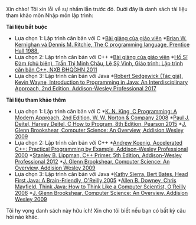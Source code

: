 Xin chào! Tôi xin lỗi về sự nhầm lẫn trước đó. Dưới đây là danh sách tài liệu tham khảo môn Nhập môn lập trình:

**Tài liệu bắt buộc**

* Lựa chọn 1: Lập trình căn bản với C
    *[Bài giảng của giáo viên](https://example.com)
    *[Brian W. Kernighan và Dennis M. Ritchie, The C programming language, Prentice Hall 1988.](https://example.com)
* Lựa chọn 2: Lập trình căn bản với C++
    *[Bài giảng của giáo viên](https://example.com)
    *[Hồ Sĩ Đàm (chủ biên), Trần Thị Minh Châu, Lê Sỹ Vinh, Giáo trình: Lập trình căn bản C++, NXB ĐHQGHN 2011](https://example.com)
* Lựa chọn 3: Lập trình căn bản với Java
    *[Robert Sedgewick (Tác giả), Kevin Wayne, Introduction to Programming in Java: An Interdisciplinary Approach, 2nd Edition. Addison-Wesley Professional 2017](https://example.com)

**Tài liệu tham khảo thêm**

* Lựa chọn 1: Lập trình căn bản với C
    *[K. N. King, C Programming: A Modern Approach, 2nd Edition, W. W. Norton & Company 2008](https://example.com)
    *[Paul J. Deitel, Harvey Deitel, C How to Program, 8th Edition, Pearson 2015](https://example.com)
    *[J. Glenn Brookshear, Computer Science: An Overview, Addision Wesley 2009](https://example.com)
* Lựa chọn 2: Lập trình căn bản với C++
    *[Andrew Koenig, Accelerated C++: Practical Programming by Example, Addison-Wesley Professional 2000](https://example.com)
    *[Stanley B. Lippman, C++ Primer, 5th Edition, Addison-Wesley Professional 2012](https://example.com)
    *[J. Glenn Brookshear, Computer Science: An Overview, Addision Wesley 2009](https://example.com)
* Lựa chọn 3: Lập trình căn bản với Java
    *[Kathy Sierra, Bert Bates, Head First Java: A Brain-Friendly, O'Reilly 2005](https://example.com)
    *[Allen B. Downey, Chris Mayfield, Think Java: How to Think Like a Computer Scientist, O'Reilly 2006](https://example.com)
    *[J. Glenn Brookshear, Computer Science: An Overview, Addision Wesley 2009](https://example.com)

Tôi hy vọng danh sách này hữu ích! Xin cho tôi biết nếu bạn có bất kỳ câu hỏi nào khác. 
